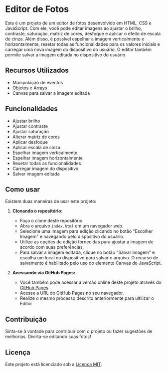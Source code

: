 # Editor de Fotos

Este é um projeto de um editor de fotos desenvolvido em HTML, CSS e JavaScript. Com ele, você pode editar imagens ao ajustar o brilho, contraste, saturação, matriz de cores, desfoque e aplicar o efeito de escala de cinza. Além disso, é possível espelhar a imagem verticalmente e horizontalmente, resetar todas as funcionalidades para os valores iniciais e carregar uma nova imagem do dispositivo do usuário. O editor também permite salvar a imagem editada no dispositivo do usuário.

## Recursos Utilizados
- Manipulação de eventos
- Objetos e Arrays
- Canvas para salvar a imagem editada

## Funcionalidades
- Ajustar brilho
- Ajustar contraste
- Ajustar saturação
- Alterar matriz de cores
- Aplicar desfoque
- Aplicar escala de cinza
- Espelhar imagem verticalmente
- Espelhar imagem horizontalmente
- Resetar todas as funcionalidades
- Carregar imagem do dispositivo
- Salvar imagem editada

## Como usar
Existem duas maneiras de usar este projeto:

1. **Clonando o repositório:**
   - Faça o clone deste repositório.
   - Abra o arquivo `index.html` em um navegador web.
   - Selecione uma imagem para edição clicando no botão "Escolher Imagem" e navegando pelo dispositivo do usuário.
   - Utilize as opções de edição fornecidas para ajustar a imagem de acordo com suas preferências.
   - Para salvar a imagem editada, clique no botão "Salvar Imagem" e escolha um local no dispositivo para salvar o arquivo. O recurso de salvamento é habilitado pelo uso do elemento Canvas do JavaScript.

2. **Acessando via GitHub Pages:**
   - Você também pode acessar a versão online deste projeto através do [GitHub Pages](https://gabriel-fh.github.io/Photo-Editor/).
   - Acesse a URL do GitHub Pages no seu navegador.
   - Realize o mesmo processo descrito anteriormente para ultilizar o Editor

## Contribuição
Sinta-se à vontade para contribuir com o projeto ou fazer sugestões de melhorias. Divirta-se editando suas fotos!

## Licença
Este projeto está licenciado sob a [Licença MIT](https://opensource.org/licenses/MIT).  

